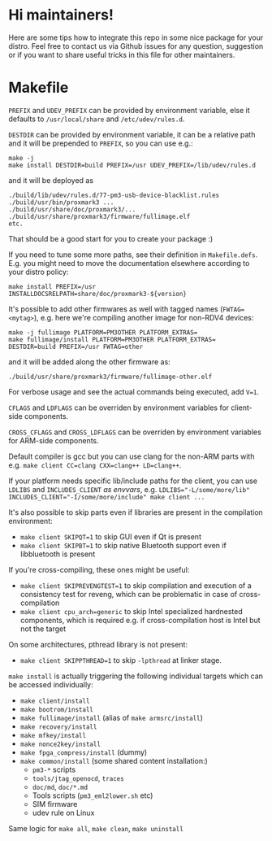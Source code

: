 # Hi maintainers!

Here are some tips how to integrate this repo in some nice package for your distro.
Feel free to contact us via Github issues for any question, suggestion or if you want to share useful tricks in this file for other maintainers.

Makefile
========

`PREFIX` and `UDEV_PREFIX` can be provided by environment variable, else it defaults to `/usr/local/share` and `/etc/udev/rules.d`.

`DESTDIR` can be provided by environment variable, it can be a relative path and it will be prepended to `PREFIX`, so you can use e.g.:

```
make -j
make install DESTDIR=build PREFIX=/usr UDEV_PREFIX=/lib/udev/rules.d
```

and it will be deployed as

```
./build/lib/udev/rules.d/77-pm3-usb-device-blacklist.rules
./build/usr/bin/proxmark3 ...
./build/usr/share/doc/proxmark3/...
./build/usr/share/proxmark3/firmware/fullimage.elf
etc.
```

That should be a good start for you to create your package :)

If you need to tune some more paths, see their definition in `Makefile.defs`.
E.g. you might need to move the documentation elsewhere according to your distro policy:

```
make install PREFIX=/usr INSTALLDOCSRELPATH=share/doc/proxmark3-${version}
```

It's possible to add other firmwares as well with tagged names (`FWTAG=<mytag>`), e.g. here we're compiling another image for non-RDV4 devices:

```
make -j fullimage PLATFORM=PM3OTHER PLATFORM_EXTRAS=
make fullimage/install PLATFORM=PM3OTHER PLATFORM_EXTRAS= DESTDIR=build PREFIX=/usr FWTAG=other
```

and it will be added along the other firmware as:

```
./build/usr/share/proxmark3/firmware/fullimage-other.elf
```

For verbose usage and see the actual commands being executed, add `V=1`.

`CFLAGS` and `LDFLAGS` can be overriden by environment variables for client-side components.

`CROSS_CFLAGS` and `CROSS_LDFLAGS` can be overriden by environment variables for ARM-side components.

Default compiler is gcc but you can use clang for the non-ARM parts with e.g. `make client CC=clang CXX=clang++ LD=clang++`.

If your platform needs specific lib/include paths for the client, you can use `LDLIBS` and `INCLUDES_CLIENT` *as envvars*, e.g. `LDLIBS="-L/some/more/lib" INCLUDES_CLIENT="-I/some/more/include" make client ...`

It's also possible to skip parts even if libraries are present in the compilation environment:

* `make client SKIPQT=1` to skip GUI even if Qt is present
* `make client SKIPBT=1` to skip native Bluetooth support even if libbluetooth is present

If you're cross-compiling, these ones might be useful:

* `make client SKIPREVENGTEST=1` to skip compilation and execution of a consistency test for reveng, which can be problematic in case of cross-compilation
* `make client cpu_arch=generic` to skip Intel specialized hardnested components, which is required e.g. if cross-compilation host is Intel but not the target

On some architectures, pthread library is not present:

* `make client SKIPPTHREAD=1` to skip `-lpthread` at linker stage.

`make install` is actually triggering the following individual targets which can be accessed individually:

* `make client/install`
* `make bootrom/install`
* `make fullimage/install` (alias of `make armsrc/install`)
* `make recovery/install`
* `make mfkey/install`
* `make nonce2key/install`
* `make fpga_compress/install` (dummy)
* `make common/install` (some shared content installation:)
  * `pm3-*` scripts
  * `tools/jtag_openocd`, `traces`
  * `doc/md`, `doc/*.md`
  * Tools scripts (`pm3_eml2lower.sh` etc)
  * SIM firmware
  * udev rule on Linux

Same logic for `make all`, `make clean`, `make uninstall`
